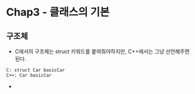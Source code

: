 # Chap3 - 클래스의 기본



## 구조체

- C에서의 구조체는 struct 키워드를 붙여줘야하지만, C++에서는 그냥 선언해주면된다.

```
C: struct Car basicCar
C++: Car basicCar
```

- ​






